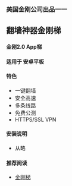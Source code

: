 ### 美国金刚公司出品一一
## 翻墙神器金刚梯
#### 金刚2.0 App梯
#### 适用于 安卓平板

#### 特色
  - 一键翻墙
  - 安全高速 
  - 多条线路 
  - 免费公测 
  - HTTPS/SSL VPN

#### 安装说明
  - 从略



#### 推荐阅读
- [金刚梯](https://a2zitpro.github.io/web/dlb)
